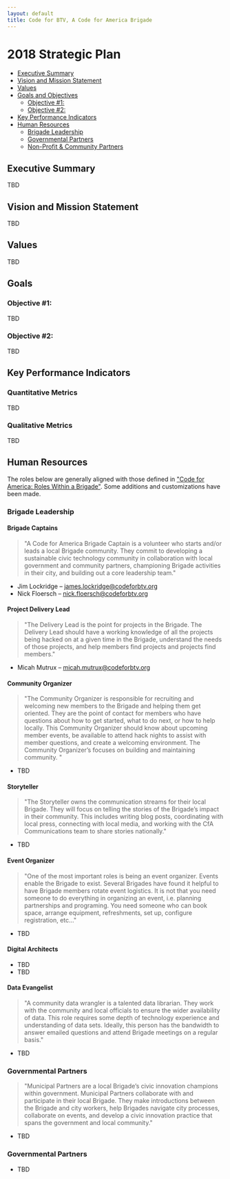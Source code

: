 ```yaml
---
layout: default
title: Code for BTV, A Code for America Brigade
---
```



2018 Strategic Plan
========================================

* [Executive Summary](#exec_summary)
* [Vision and Mission Statement](#vision_mission)
* [Values](#values)
* [Goals and Objectives](#goals)
  * [Objective #1: ](#goals-objective1)
  * [Objective #2: ](#goals-objective2)
* [Key Performance Indicators](#kpis)
* [Human Resources](#human_resources)
  * [Brigade Leadership](#human_resources-leadership)
  * [Governmental Partners](#human_resources-government)
  * [Non-Profit & Community Partners](#human_resources-nonprofit)


Executive Summary <a name="exec_summary"></a>
------------------
TBD 


Vision and Mission Statement <a name="vision_mission"></a>
----------------------------
TBD 


Values <a name="values"></a>
------
TBD 


Goals <a name="goals"></a>
----

### Objective #1: <a name="goals-objective1"></a>
TBD 

### Objective #2: <a name="goals-objective2"></a>
TBD


Key Performance Indicators <a name="kpis"></a>
---------------

### Quantitative Metrics
TBD 

### Qualitative Metrics
TBD 


Human Resources <a name="human_resources"></a>
---------------
The roles below are generally aligned with those defined in ["Code for America: Roles Within a Brigade"](https://www.codeforamerica.org/blog/2014/10/29/roles-within-a-brigade/).  Some additions and customizations have been made.

### Brigade Leadership <a name="human_resources-leadership"></a>

#### Brigade Captains
> "A Code for America Brigade Captain is a volunteer who starts and/or leads a local Brigade community. They commit to developing a sustainable civic technology community in collaboration with local government and community partners, championing Brigade activities in their city, and building out a core leadership team."

* Jim Lockridge – james.lockridge@codeforbtv.org
* Nick Floersch – nick.floersch@codeforbtv.org

#### Project Delivery Lead
> "The Delivery Lead is the point for projects in the Brigade. The Delivery Lead should have a working knowledge of all the projects being hacked on at a given time in the Brigade, understand the needs of those projects, and help members find projects and projects find members."

* Micah Mutrux – micah.mutrux@codeforbtv.org

#### Community Organizer
> "The Community Organizer is responsible for recruiting and welcoming new members to the Brigade and helping them get oriented. They are the point of contact for members who have questions about how to get started, what to do next, or how to help locally. This Community Organizer should know about upcoming member events, be available to attend hack nights to assist with member questions, and create a welcoming environment. The Community Organizer’s focuses on building and maintaining community. "

* TBD

#### Storyteller
> "The Storyteller owns the communication streams for their local Brigade. They will focus on telling the stories of the Brigade’s impact in their community. This includes writing blog posts, coordinating with local press, connecting with local media, and working with the CfA Communications team to share stories nationally."
 
* TBD

#### Event Organizer
> "One of the most important roles is being an event organizer. Events enable the Brigade to exist. Several Brigades have found it helpful to have Brigade members rotate event logistics. It is not that you need someone to do everything in organizing an event, i.e. planning partnerships and programing. You need someone who can book space, arrange equipment, refreshments, set up, configure registration, etc…"

* TBD

#### Digital Architects

* TBD
* TBD

#### Data Evangelist
> "A community data wrangler is a talented data librarian. They work with the community and local officials to ensure the wider availability of data. This role requires some depth of technology experience and understanding of data sets. Ideally, this person has the bandwidth to answer emailed questions and attend Brigade meetings on a regular basis."

* TBD

### Governmental Partners <a name="human_resources-government"></a>
> "Municipal Partners are a local Brigade’s civic innovation champions within government. Municipal Partners collaborate with and participate in their local Brigade. They make introductions between the Brigade and city workers, help Brigades navigate city processes, collaborate on events, and develop a civic innovation practice that spans the government and local community."

* TBD

### Governmental Partners <a name="human_resources-nonprofit"></a>

* TBD




